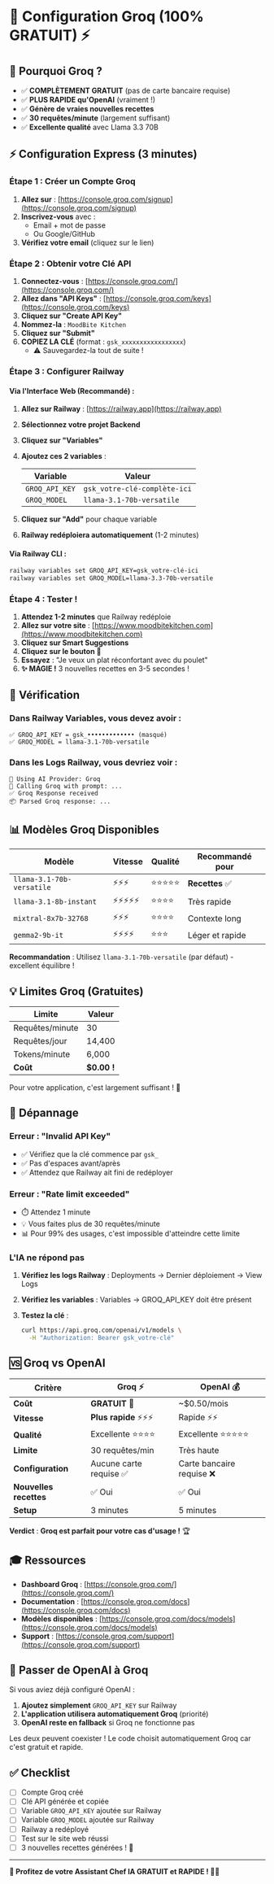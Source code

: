 # 🚀 Configuration Groq (100% GRATUIT) ⚡

## 🎉 Pourquoi Groq ?

- ✅ **COMPLÈTEMENT GRATUIT** (pas de carte bancaire requise)
- ✅ **PLUS RAPIDE qu'OpenAI** (vraiment !)
- ✅ **Génère de vraies nouvelles recettes**
- ✅ **30 requêtes/minute** (largement suffisant)
- ✅ **Excellente qualité** avec Llama 3.3 70B

## ⚡ Configuration Express (3 minutes)

### Étape 1 : Créer un Compte Groq

1. **Allez sur** : [https://console.groq.com/signup](https://console.groq.com/signup)
2. **Inscrivez-vous** avec :
   - Email + mot de passe
   - Ou Google/GitHub
3. **Vérifiez votre email** (cliquez sur le lien)

### Étape 2 : Obtenir votre Clé API

1. **Connectez-vous** : [https://console.groq.com/](https://console.groq.com/)
2. **Allez dans "API Keys"** : [https://console.groq.com/keys](https://console.groq.com/keys)
3. **Cliquez sur "Create API Key"**
4. **Nommez-la** : `MoodBite Kitchen`
5. **Cliquez sur "Submit"**
6. **COPIEZ LA CLÉ** (format : `gsk_xxxxxxxxxxxxxxxxx`)
   - ⚠️ Sauvegardez-la tout de suite !

### Étape 3 : Configurer Railway

#### Via l'Interface Web (Recommandé) :

1. **Allez sur Railway** : [https://railway.app](https://railway.app)
2. **Sélectionnez votre projet Backend**
3. **Cliquez sur "Variables"**
4. **Ajoutez ces 2 variables** :

   | Variable       | Valeur                       |
   | -------------- | ---------------------------- |
   | `GROQ_API_KEY` | `gsk_votre-clé-complète-ici` |
   | `GROQ_MODEL`   | `llama-3.1-70b-versatile`    |

5. **Cliquez sur "Add"** pour chaque variable
6. **Railway redéploiera automatiquement** (1-2 minutes)

#### Via Railway CLI :

```bash
railway variables set GROQ_API_KEY=gsk_votre-clé-ici
railway variables set GROQ_MODEL=llama-3.3-70b-versatile
```

### Étape 4 : Tester !

1. **Attendez 1-2 minutes** que Railway redéploie
2. **Allez sur votre site** : [https://www.moodbitekitchen.com](https://www.moodbitekitchen.com)
3. **Cliquez sur Smart Suggestions**
4. **Cliquez sur le bouton 🤖**
5. **Essayez** : "Je veux un plat réconfortant avec du poulet"
6. **✨ MAGIE !** 3 nouvelles recettes en 3-5 secondes !

## 🎯 Vérification

### Dans Railway Variables, vous devez avoir :

```
✅ GROQ_API_KEY = gsk_••••••••••••• (masqué)
✅ GROQ_MODEL = llama-3.1-70b-versatile
```

### Dans les Logs Railway, vous devriez voir :

```
🤖 Using AI Provider: Groq
🤖 Calling Groq with prompt: ...
✅ Groq Response received
📦 Parsed Groq response: ...
```

## 📊 Modèles Groq Disponibles

| Modèle                    | Vitesse    | Qualité    | Recommandé pour |
| ------------------------- | ---------- | ---------- | --------------- |
| `llama-3.1-70b-versatile` | ⚡⚡⚡     | ⭐⭐⭐⭐⭐ | **Recettes** ✅ |
| `llama-3.1-8b-instant`    | ⚡⚡⚡⚡⚡ | ⭐⭐⭐⭐   | Très rapide     |
| `mixtral-8x7b-32768`      | ⚡⚡⚡     | ⭐⭐⭐⭐   | Contexte long   |
| `gemma2-9b-it`            | ⚡⚡⚡⚡   | ⭐⭐⭐     | Léger et rapide |

**Recommandation** : Utilisez `llama-3.1-70b-versatile` (par défaut) - excellent équilibre !

## 💡 Limites Groq (Gratuites)

| Limite          | Valeur      |
| --------------- | ----------- |
| Requêtes/minute | 30          |
| Requêtes/jour   | 14,400      |
| Tokens/minute   | 6,000       |
| **Coût**        | **$0.00 !** |

Pour votre application, c'est largement suffisant ! 🎉

## 🐛 Dépannage

### Erreur : "Invalid API Key"

- ✅ Vérifiez que la clé commence par `gsk_`
- ✅ Pas d'espaces avant/après
- ✅ Attendez que Railway ait fini de redéployer

### Erreur : "Rate limit exceeded"

- ⏱️ Attendez 1 minute
- 💡 Vous faites plus de 30 requêtes/minute
- 📊 Pour 99% des usages, c'est impossible d'atteindre cette limite

### L'IA ne répond pas

1. **Vérifiez les logs Railway** : Deployments → Dernier déploiement → View Logs
2. **Vérifiez les variables** : Variables → GROQ_API_KEY doit être présent
3. **Testez la clé** :

   ```bash
   curl https://api.groq.com/openai/v1/models \
     -H "Authorization: Bearer gsk_votre-clé"
   ```

## 🆚 Groq vs OpenAI

| Critère                | Groq ⚡                 | OpenAI 💰                 |
| ---------------------- | ----------------------- | ------------------------- |
| **Coût**               | **GRATUIT** 🎉          | ~$0.50/mois               |
| **Vitesse**            | **Plus rapide** ⚡⚡⚡  | Rapide ⚡⚡               |
| **Qualité**            | Excellente ⭐⭐⭐⭐     | Excellente ⭐⭐⭐⭐⭐     |
| **Limite**             | 30 requêtes/min         | Très haute                |
| **Configuration**      | Aucune carte requise ✅ | Carte bancaire requise ❌ |
| **Nouvelles recettes** | ✅ Oui                  | ✅ Oui                    |
| **Setup**              | 3 minutes               | 5 minutes                 |

**Verdict** : **Groq est parfait pour votre cas d'usage !** 🏆

## 🎓 Ressources

- **Dashboard Groq** : [https://console.groq.com/](https://console.groq.com/)
- **Documentation** : [https://console.groq.com/docs](https://console.groq.com/docs)
- **Modèles disponibles** : [https://console.groq.com/docs/models](https://console.groq.com/docs/models)
- **Support** : [https://console.groq.com/support](https://console.groq.com/support)

## 🔄 Passer de OpenAI à Groq

Si vous aviez déjà configuré OpenAI :

1. **Ajoutez simplement** `GROQ_API_KEY` sur Railway
2. **L'application utilisera automatiquement Groq** (priorité)
3. **OpenAI reste en fallback** si Groq ne fonctionne pas

Les deux peuvent coexister ! Le code choisit automatiquement Groq car c'est gratuit et rapide.

## ✅ Checklist

- [ ] Compte Groq créé
- [ ] Clé API générée et copiée
- [ ] Variable `GROQ_API_KEY` ajoutée sur Railway
- [ ] Variable `GROQ_MODEL` ajoutée sur Railway
- [ ] Railway a redéployé
- [ ] Test sur le site web réussi
- [ ] 3 nouvelles recettes générées ! 🎉

---

**🚀 Profitez de votre Assistant Chef IA GRATUIT et RAPIDE ! 🤖✨**
